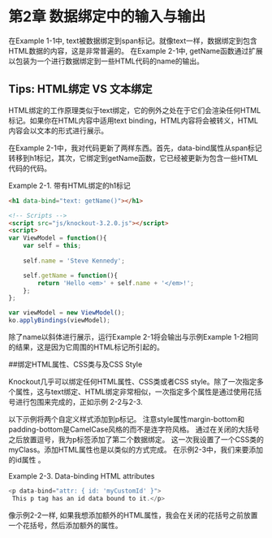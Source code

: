 # 第2章 数据绑定中的输入与输出

在Example 1-1中, text被数据绑定到span标记。就像text一样，数据绑定到包含HTML数据的内容，这是非常普遍的。
在Example 2-1中, getName函数通过扩展以包装为一个进行数据绑定到一些HTML代码的name的输出。

## Tips: HTML绑定 VS 文本绑定
HTML绑定的工作原理类似于text绑定，它的例外之处在于它们会渲染任何HTML标记。如果你在HTML内容中适用text binding，HTML内容将会被转义，HTML内容会以文本的形式进行展示。

在Example 2-1中，我对代码更新了两样东西。首先，data-bind属性从span标记转移到h1标记，其次，它绑定到getName函数，它已经被更新为包含一些HTML代码的代码。 

Example 2-1. 带有HTML绑定的h1标记

``` html
<h1 data-bind="text: getName()"></h1>

<!-- Scripts -->
<script src="js/knockout-3.2.0.js"></script>
<script>
var ViewModel = function(){
	var self = this;
	
	self.name = 'Steve Kennedy';

	self.getName = function(){
		return 'Hello <em>' + self.name + '</em>!';
	};
};

var viewModel = new ViewModel();
ko.applyBindings(viewModel);
```

除了name以斜体进行展示，运行Example 2-1将会输出与示例Example 1-2相同的结果，这是因为它周围的HTML标记所引起的。

##绑定HTML属性、CSS类与及CSS Style

Knockout几乎可以绑定任何HTML属性、CSS类或者CSS style。除了一次指定多个属性，这与text绑定、HTML绑定非常相似，一次指定多个属性是通过使用花括号进行包围来完成的，正如示例 2-2与2-3.

[](ex2-2.png)

以下示例将两个自定义样式添加到p标记。 注意style属性margin-bottom和padding-bottom是CamelCase风格的而不是连字符风格。
通过在关闭的大括号之后放置逗号，我为p标签添加了第二个数据绑定。 这一次我设置了一个CSS类的myClass。添加HTML属性也是以类似的方式完成。 在示例2-3中，我们来要添加的id属性 。
 
Example 2-3. Data-binding HTML attributes
``` js
<p data-bind="attr: { id: 'myCustomId' }">
 This p tag has an id data bound to it.</p>
```
像示例2-2一样, 如果我想添加额外的HTML属性，我会在关闭的花括号之前放置一个花括号，然后添加额外的属性。
